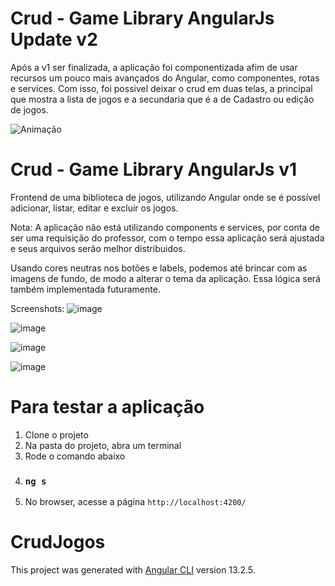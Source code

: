 # Crud - Game Library AngularJs Update v2
Após a v1 ser finalizada, a aplicação foi componentizada afim de usar recursos um pouco mais avançados do Angular, como componentes, rotas e services. 
Com isso, foi possivel deixar o crud em duas telas, a principal que mostra a lista de jogos e a secundaria que é a de Cadastro ou edição de jogos. 

![Animação](https://user-images.githubusercontent.com/36114140/158920706-7c1e82d5-8288-4bb4-aba6-841dbe6a23ee.gif)



# Crud - Game Library AngularJs v1
Frontend de uma biblioteca de jogos, utilizando Angular onde se é possível adicionar, listar, editar e excluir os jogos.

Nota: A aplicação não está utilizando components e services, por conta de ser uma requisição do professor, com o tempo essa aplicação será ajustada e seus arquivos serão melhor distribuidos.

Usando cores neutras nos botões e labels, podemos até brincar com as imagens de fundo, de modo a alterar o tema da aplicação. Essa lógica será também implementada futuramente.  

Screenshots:
![image](https://user-images.githubusercontent.com/36114140/156563153-3e6d0725-9e18-41e4-8b11-4437d746bc71.png)

![image](https://user-images.githubusercontent.com/36114140/156563660-d1b10fe1-4c51-429e-a6d6-4501c068b6cb.png)

![image](https://user-images.githubusercontent.com/36114140/156563712-88d9a9b4-d745-4f67-a726-b31740f85488.png)

![image](https://user-images.githubusercontent.com/36114140/156563730-0213bd96-a559-4a9e-ba3f-e764906613b9.png)

# Para testar a aplicação

1. Clone o projeto
2. Na pasta do projeto, abra um terminal
3. Rode o comando abaixo
4. ### `ng s`
5. No browser, acesse a página `http://localhost:4200/`

# CrudJogos

This project was generated with [Angular CLI](https://github.com/angular/angular-cli) version 13.2.5.
